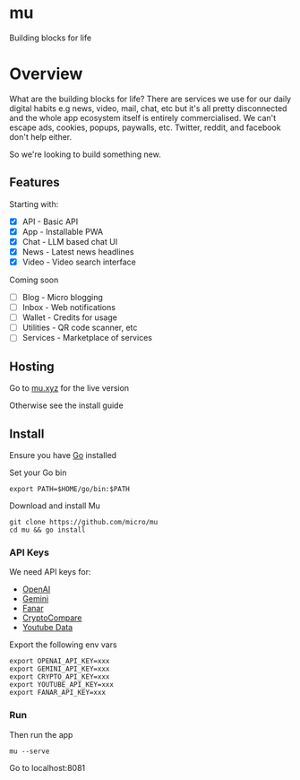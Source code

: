 # mu

Building blocks for life

# Overview

What are the building blocks for life? There are services we use for our daily digital habits e.g news, video, mail, chat, etc but it's all pretty disconnected and the whole app ecosystem itself is entirely commercialised. We can't escape ads, cookies, popups, paywalls, etc. Twitter, reddit, and facebook don't help either. 

So we're looking to build something new. 

## Features

Starting with:

- [x] API - Basic API
- [x] App - Installable PWA
- [x] Chat - LLM based chat UI
- [x] News - Latest news headlines
- [x] Video - Video search interface

Coming soon

- [ ] Blog - Micro blogging 
- [ ] Inbox - Web notifications
- [ ] Wallet - Credits for usage
- [ ] Utilities - QR code scanner, etc
- [ ] Services - Marketplace of services

## Hosting

Go to [mu.xyz](https://mu.xyz) for the live version

Otherwise see the install guide

## Install

Ensure you have [Go](https://go.dev/doc/install) installed

Set your Go bin
```
export PATH=$HOME/go/bin:$PATH
```

Download and install Mu

```
git clone https://github.com/micro/mu
cd mu && go install
```

### API Keys

We need API keys for:

- [OpenAI](https://openai.com)
- [Gemini](https://aistudio.google.com/)
- [Fanar](https://fanar.qa/)
- [CryptoCompare](https://www.cryptocompare.com/)
- [Youtube Data](https://developers.google.com/youtube/v3)

Export the following env vars

```
export OPENAI_API_KEY=xxx
export GEMINI_API_KEY=xxx
export CRYPTO_API_KEY=xxx
export YOUTUBE_API_KEY=xxx
export FANAR_API_KEY=xxx
```

### Run

Then run the app

```
mu --serve
```

Go to localhost:8081
